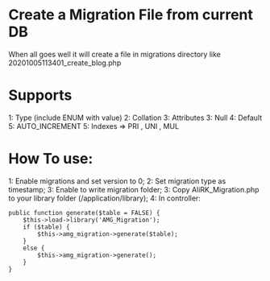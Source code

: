 # Create a Migration File from current DB



When all goes well it will create a file in migrations directory like 20201005113401_create_blog.php


# Supports
1: Type (include ENUM with value)
2: Collation
3: Attributes
3: Null
4: Default
5: AUTO_INCREMENT
5: Indexes => PRI , UNI , MUL

# How To use:

1: Enable migrations and set version to 0;
2: Set migration type as timestamp;
3: Enable to write migration folder;
3: Copy AliRK_Migration.php to your library folder (/application/library);
4: In controller:


	public function generate($table = FALSE) {
		$this->load->library('AMG_Migration');
		if ($table) {
			$this->amg_migration->generate($table);
		}
		else {
			$this->amg_migration->generate();
		}
	}
    

